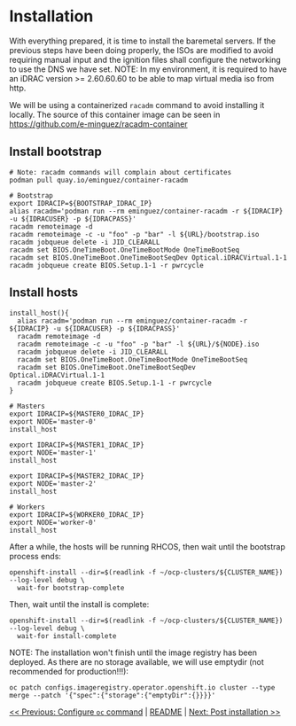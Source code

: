 # Installation
With everything prepared, it is time to install the baremetal servers. If the previous steps have been doing properly, the ISOs are modified to avoid requiring manual input and the ignition files shall configure the networking to use the DNS we have set.
NOTE: In my environment, it is required to have an iDRAC version >= 2.60.60.60 to be able to map virtual media iso from http.

We will be using a containerized `racadm` command to avoid installing it locally. The source of this container image can be seen in https://github.com/e-minguez/racadm-container

## Install bootstrap

```
# Note: racadm commands will complain about certificates
podman pull quay.io/eminguez/container-racadm

# Bootstrap
export IDRACIP=${BOOTSTRAP_IDRAC_IP}
alias racadm='podman run --rm eminguez/container-racadm -r ${IDRACIP} -u ${IDRACUSER} -p ${IDRACPASS}'
racadm remoteimage -d
racadm remoteimage -c -u "foo" -p "bar" -l ${URL}/bootstrap.iso
racadm jobqueue delete -i JID_CLEARALL
racadm set BIOS.OneTimeBoot.OneTimeBootMode OneTimeBootSeq
racadm set BIOS.OneTimeBoot.OneTimeBootSeqDev Optical.iDRACVirtual.1-1
racadm jobqueue create BIOS.Setup.1-1 -r pwrcycle
```

## Install hosts

```
install_host(){
  alias racadm='podman run --rm eminguez/container-racadm -r ${IDRACIP} -u ${IDRACUSER} -p ${IDRACPASS}'
  racadm remoteimage -d
  racadm remoteimage -c -u "foo" -p "bar" -l ${URL}/${NODE}.iso
  racadm jobqueue delete -i JID_CLEARALL
  racadm set BIOS.OneTimeBoot.OneTimeBootMode OneTimeBootSeq
  racadm set BIOS.OneTimeBoot.OneTimeBootSeqDev Optical.iDRACVirtual.1-1
  racadm jobqueue create BIOS.Setup.1-1 -r pwrcycle
}

# Masters
export IDRACIP=${MASTER0_IDRAC_IP}
export NODE='master-0'
install_host

export IDRACIP=${MASTER1_IDRAC_IP}
export NODE='master-1'
install_host

export IDRACIP=${MASTER2_IDRAC_IP}
export NODE='master-2'
install_host

# Workers
export IDRACIP=${WORKER0_IDRAC_IP}
export NODE='worker-0'
install_host
```

After a while, the hosts will be running RHCOS, then wait until the bootstrap process ends:

```
openshift-install --dir=$(readlink -f ~/ocp-clusters/${CLUSTER_NAME}) --log-level debug \
  wait-for bootstrap-complete
```

Then, wait until the install is complete:

```
openshift-install --dir=$(readlink -f ~/ocp-clusters/${CLUSTER_NAME}) --log-level debug \
  wait-for install-complete
```

NOTE: The installation won't finish until the image registry has been deployed. As there are no storage available, we will use emptydir (not recommended for production!!!):

```
oc patch configs.imageregistry.operator.openshift.io cluster --type merge --patch '{"spec":{"storage":{"emptyDir":{}}}}'
```

[<< Previous: Configure `oc` command](10-configure-oc-command.md) | [README](../README.md) | [Next: Post installation >>](12-post-installation.md)
